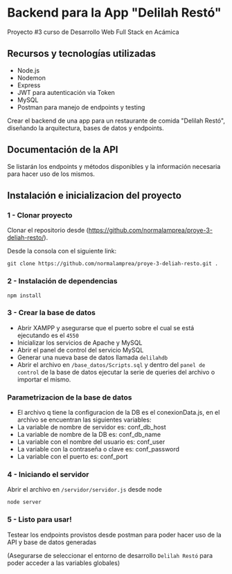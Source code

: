 # Backend para la App "Delilah Restó"

Proyecto #3 curso de Desarrollo Web Full Stack en Acámica

## Recursos y tecnologías utilizadas

- Node.js
- Nodemon
- Express
- JWT para autenticación via Token
- MySQL
- Postman para manejo de endpoints y testing

Crear el backend de una app para un restaurante de comida "Delilah Restó", diseñando la arquitectura, bases de datos y endpoints.

## Documentación de la API

Se listarán los endpoints y métodos disponibles y la información necesaria para hacer uso de los mismos.

## Instalación e inicializacion del proyecto

### 1 - Clonar proyecto

Clonar el repositorio desde (https://github.com/normalamprea/proye-3-deliah-resto/).

Desde la consola con el siguiente link:

`git clone https://github.com/normalamprea/proye-3-deliah-resto.git .`

### 2 - Instalación de dependencias

```
npm install
```

### 3 - Crear la base de datos

- Abrir XAMPP y asegurarse que el puerto sobre el cual se está ejecutando es el `4550`
- Inicializar los servicios de Apache y MySQL
- Abrir el panel de control del servicio MySQL
- Generar una nueva base de datos llamada `delilahdb`
- Abrir el archivo en `/base_datos/Scripts.sql` y dentro del `panel de control` de la base de datos ejecutar la serie de queries del archivo o importar el mismo.

### Parametrizacion de la base de datos

- El archivo q tiene la configuracion de la DB es el conexionData.js, en el archivo se encuentran las siguientes variables:
- La variable de nombre de servidor es: conf_db_host
- La variable de nombre de la DB es: conf_db_name
- La variable con el nombre del usuario es: conf_user
- La variable con la contraseña o clave es: conf_password
- La variable con el puerto es: conf_port

### 4 - Iniciando el servidor

Abrir el archivo en `/servidor/servidor.js` desde node

`node server`

### 5 - Listo para usar!

Testear los endpoints provistos desde postman para poder hacer uso de la API y base de datos generadas

(Asegurarse de seleccionar el entorno de desarrollo `Delilah Restó` para poder acceder a las variables globales)